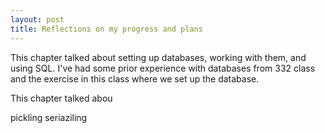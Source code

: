 ```yaml
---
layout: post
title: Reflections on my progress and plans
---
```

   
This chapter talked about setting up databases, working with them, and using SQL. I've had some prior experience with databases from 332 class and the exercise in this class where we set up the database.

This chapter talked abou

pickling
seriaziling
